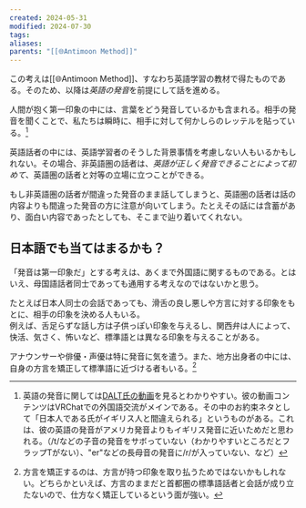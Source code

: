 ```yaml
---
created: 2024-05-31
modified: 2024-07-30
tags: 
aliases: 
parents: "[[🌐Antimoon Method]]"
---
```

この考えは[[🌐Antimoon Method]]、すなわち英語学習の教材で得たものである。そのため、以降は*英語の発音*を前提にして話を進める。

人間が抱く第一印象の中には、言葉をどう発音しているかも含まれる。相手の発音を聞くことで、私たちは瞬時に、相手に対して何かしらのレッテルを貼っている。[^DALT氏の動画]

[^DALT氏の動画]: 英語の発音に関しては[DALT氏の動画](https://www.youtube.com/@DirtyALT)を見るとわかりやすい。彼の動画コンテンツはVRChatでの外国語交流がメインである。その中のお約束ネタとして「日本人である氏がイギリス人と間違えられる」というものがある。これは、彼の英語の発音がアメリカ発音よりもイギリス発音に近いためだと思われる。（/t/などの子音の発音をサボっていない（わかりやすいところだとフラップTがない）、"er"などの長母音の発音に/r/が入っていない、など）

英語話者の中には、英語学習者のそうした背景事情を考慮しない人もいるかもしれない。その場合、非英語圏の話者は、*英語が正しく発音できることによって初めて*、英語圏の話者と対等の立場に立つことができる。

もし非英語圏の話者が間違った発音のまま話してしまうと、英語圏の話者は話の内容よりも間違った発音の方に注意が向いてしまう。たとえその話には含蓄があり、面白い内容であったとしても、そこまで辿り着いてくれない。

## 日本語でも当てはまるかも？
「発音は第一印象だ」とする考えは、あくまで外国語に関するものである。とはいえ、母国語話者同士であっても通用する考えなのではないかと思う。

たとえば日本人同士の会話であっても、滑舌の良し悪しや方言に対する印象をもとに、相手の印象を決める人もいる。  
例えば、舌足らずな話し方は子供っぽい印象を与えるし、関西弁は人によって、快活、気さく、怖いなど、標準語とは異なる印象を与えることがある。

アナウンサーや俳優・声優は特に発音に気を遣う。また、地方出身者の中には、自身の方言を矯正して標準語に近づける者もいる。[^例として不正確かも]

[^例として不正確かも]: 方言を矯正するのは、方言が持つ印象を取り払うためではないかもしれない。どちらかといえば、方言のままだと首都圏の標準語話者と会話が成り立たないので、仕方なく矯正しているという面が強い。
